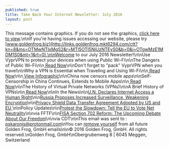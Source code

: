 ```yaml
---
published: true
title: Take Back Your Internet Newsletter: July 2016
layout: post
---
```

This message contains graphics. If you do not see the graphics, [click here to view](http://links.goldenfrog.mkt6294.com/servlet/MailView?ms=OTMwNTIxMgS2&r=MTI5OTI5NjUzNTEyS0&j=OTgwMzE1MDM1S0&mt=1&rt=0).\n\nIf you\'re having issues accessing our website, please try [www.goldenfrog.biz](http://links.goldenfrog.mkt6294.com/ctt?kn=8&ms=OTMwNTIxMgS2&r=MTI5OTI5NjUzNTEyS0&b=0&j=OTgwMzE1MDM1S0&mt=1&rt=0).\n\nWelcome to our July 2016 Newsletter!\n\nUse VyprVPN to protect your devices when using Public Wi-Fi\n\nThe Dangers of Public Wi-Fi\n\n[ Read Now](http://links.goldenfrog.mkt6294.com/ctt?kn=1&ms=OTMwNTIxMgS2&r=MTI5OTI5NjUzNTEyS0&b=0&j=OTgwMzE1MDM1S0&mt=1&rt=0)\n\nDon\'t forget to \"pack\" VyprVPN when you travel\n\nWhy a VPN is Essential when Traveling and Using Wi-Fi\n\n[ Read Now](http://links.goldenfrog.mkt6294.com/ctt?kn=11&ms=OTMwNTIxMgS2&r=MTI5OTI5NjUzNTEyS0&b=0&j=OTgwMzE1MDM1S0&mt=1&rt=0)\n\n[ View Infographic](http://links.goldenfrog.mkt6294.com/ctt?kn=14&ms=OTMwNTIxMgS2&r=MTI5OTI5NjUzNTEyS0&b=0&j=OTgwMzE1MDM1S0&mt=1&rt=0)\n\nChina now censors mobile apps\n\nSelf-Censorship in China Continues, Extends to Mobile Apps\n\n[ Read Now](http://links.goldenfrog.mkt6294.com/ctt?kn=2&ms=OTMwNTIxMgS2&r=MTI5OTI5NjUzNTEyS0&b=0&j=OTgwMzE1MDM1S0&mt=1&rt=0)\n\nThe History of Virtual Private Networks (VPNs)\n\nA Brief History of VPNs\n\n[ Read Now](http://links.goldenfrog.mkt6294.com/ctt?kn=12&ms=OTMwNTIxMgS2&r=MTI5OTI5NjUzNTEyS0&b=0&j=OTgwMzE1MDM1S0&mt=1&rt=0)\n\nIn the News\n\n[U.N. Declares Internet Access a Human Right](http://links.goldenfrog.mkt6294.com/ctt?kn=10&ms=OTMwNTIxMgS2&r=MTI5OTI5NjUzNTEyS0&b=0&j=OTgwMzE1MDM1S0&mt=1&rt=0)\n\n[Russia Proposes Increased Surveillance, Weakening Encryption](http://links.goldenfrog.mkt6294.com/ctt?kn=13&ms=OTMwNTIxMgS2&r=MTI5OTI5NjUzNTEyS0&b=0&j=OTgwMzE1MDM1S0&mt=1&rt=0)\n\n[Privacy Shield Data Transfer Agreement Adopted by US and EU ](http://links.goldenfrog.mkt6294.com/ctt?kn=15&ms=OTMwNTIxMgS2&r=MTI5OTI5NjUzNTEyS0&b=0&j=OTgwMzE1MDM1S0&mt=1&rt=0)\n\nPolicy Updates\n\n[Protest the Slowdown: Tell the EU to Vote Net Neutrality](http://links.goldenfrog.mkt6294.com/ctt?kn=16&ms=OTMwNTIxMgS2&r=MTI5OTI5NjUzNTEyS0&b=0&j=OTgwMzE1MDM1S0&mt=1&rt=0)\n\nvia FFTF\n\n[FISA Section 702 Reform: The Upcoming Debate About Our Freedom](http://links.goldenfrog.mkt6294.com/ctt?kn=7&ms=OTMwNTIxMgS2&r=MTI5OTI5NjUzNTEyS0&b=0&j=OTgwMzE1MDM1S0&mt=1&rt=0)\n\nvia CDT\n\nThis email was sent to : pskaronis@protonmail.com\nYou can [remove yourself](http://links.goldenfrog.mkt6294.com/servlet/OneClickOptOutServlet?m=9305212&r=MTI5OTI5NjUzNTEyS0&b=0&j=OTgwMzE1MDM1S0&mt=1&rt=0) from all future Golden Frog, GmbH emails\n\n© 2016 Golden Frog, GmbH. All rights reserved.\nGolden Frog, GmbH\nObergrubenweg 8 | 6045 Meggen, Switzerland